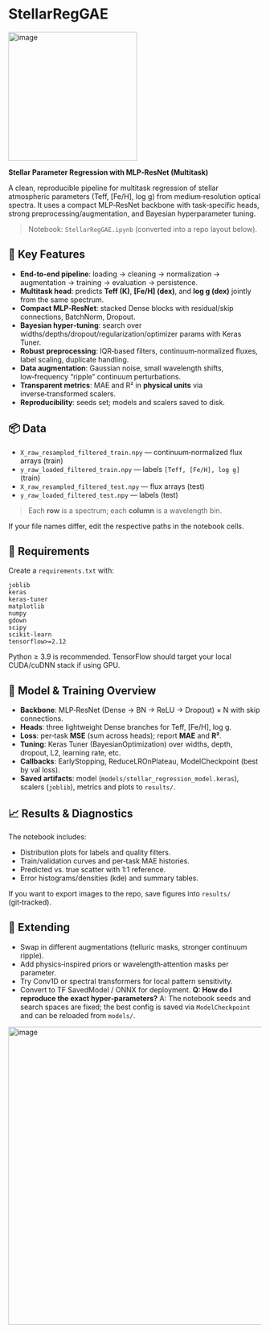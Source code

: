 # StellarRegGAE
<img width="256" height="256" alt="image" src="https://github.com/user-attachments/assets/c3fb3c42-fa61-44d1-ac82-d24e13e50008" />

**Stellar Parameter Regression with MLP‑ResNet (Multitask)**

A clean, reproducible pipeline for multitask regression of stellar atmospheric parameters (Teff, [Fe/H], log g) from medium‑resolution optical spectra. It uses a compact MLP‑ResNet backbone with task‑specific heads, strong preprocessing/augmentation, and Bayesian hyperparameter tuning.

> Notebook: `StellarRegGAE.ipynb` (converted into a repo layout below).

## 🚀 Key Features

* **End‑to‑end pipeline**: loading → cleaning → normalization → augmentation → training → evaluation → persistence.
* **Multitask head**: predicts **Teff (K)**, **[Fe/H] (dex)**, and **log g (dex)** jointly from the same spectrum.
* **Compact MLP‑ResNet**: stacked Dense blocks with residual/skip connections, BatchNorm, Dropout.
* **Bayesian hyper‑tuning**: search over widths/depths/dropout/regularization/optimizer params with Keras Tuner.
* **Robust preprocessing**: IQR‑based filters, continuum‑normalized fluxes, label scaling, duplicate handling.
* **Data augmentation**: Gaussian noise, small wavelength shifts, low‑frequency “ripple” continuum perturbations.
* **Transparent metrics**: MAE and R² in **physical units** via inverse‑transformed scalers.
* **Reproducibility**: seeds set; models and scalers saved to disk.

## 📦 Data

* `X_raw_resampled_filtered_train.npy` — continuum‑normalized flux arrays (train)
* `y_raw_loaded_filtered_train.npy` — labels `[Teff, [Fe/H], log g]` (train)
* `X_raw_resampled_filtered_test.npy` — flux arrays (test)
* `y_raw_loaded_filtered_test.npy` — labels (test)

> Each **row** is a spectrum; each **column** is a wavelength bin.

If your file names differ, edit the respective paths in the notebook cells.

## 🧰 Requirements

Create a `requirements.txt` with:

```
joblib
keras
keras-tuner
matplotlib
numpy
gdown
scipy
scikit-learn
tensorflow>=2.12
```

Python ≥ 3.9 is recommended. TensorFlow should target your local CUDA/cuDNN stack if using GPU.

## 🧪 Model & Training Overview

* **Backbone**: MLP‑ResNet (Dense → BN → ReLU → Dropout) × N with skip connections.
* **Heads**: three lightweight Dense branches for Teff, [Fe/H], log g.
* **Loss**: per‑task **MSE** (sum across heads); report **MAE** and **R²**.
* **Tuning**: Keras Tuner (BayesianOptimization) over widths, depth, dropout, L2, learning rate, etc.
* **Callbacks**: EarlyStopping, ReduceLROnPlateau, ModelCheckpoint (best by val loss).
* **Saved artifacts**: model (`models/stellar_regression_model.keras`), scalers (`joblib`), metrics and plots to `results/`.

## 📈 Results & Diagnostics

The notebook includes:

* Distribution plots for labels and quality filters.
* Train/validation curves and per‑task MAE histories.
* Predicted vs. true scatter with 1:1 reference.
* Error histograms/densities (kde) and summary tables.

If you want to export images to the repo, save figures into `results/` (git‑tracked).

## 🧩 Extending

* Swap in different augmentations (telluric masks, stronger continuum ripple).
* Add physics‑inspired priors or wavelength‑attention masks per parameter.
* Try Conv1D or spectral transformers for local pattern sensitivity.
* Convert to TF SavedModel / ONNX for deployment.
**Q: How do I reproduce the exact hyper‑parameters?**
A: The notebook seeds and search spaces are fixed; the best config is saved via `ModelCheckpoint` and can be reloaded from `models/`.


<img width="2126" height="592" alt="image" src="https://github.com/user-attachments/assets/f76a4850-1f4e-48e5-97bf-7b813f12134c" />
